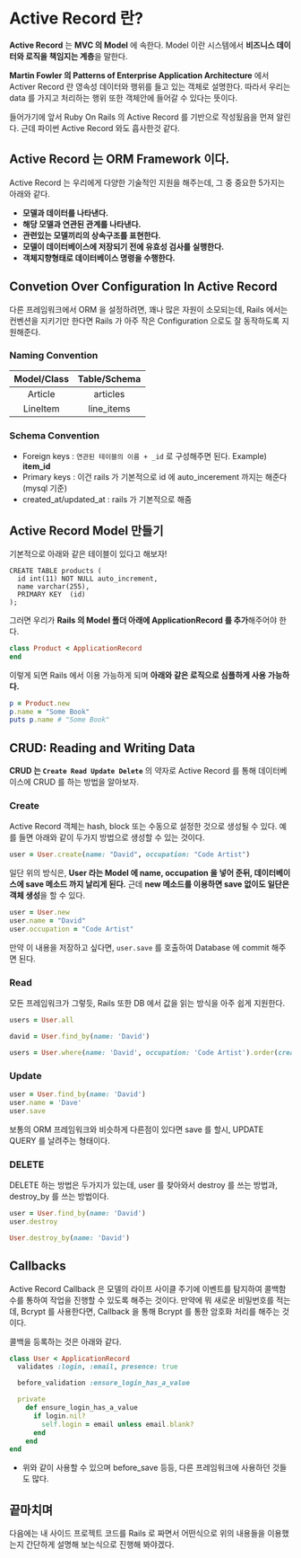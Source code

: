 # Active Record 란?

**Active Record** 는 **MVC 의 Model** 에 속한다. Model 이란 시스템에서 **비즈니스 데이터와 로직을 책임지는 계층**을 말한다.

**Martin Fowler 의 Patterns of Enterprise Application Architecture** 에서 Activer Record 란 영속성 데이터와 행위를 들고 있는 객체로 설명한다. 따라서 우리는 data 를 가지고 처리하는 행위 또한 객체안에 들어갈 수 있다는 뜻이다.

들어가기에 앞서 Ruby On Rails 의 Active Record 를 기반으로 작성됬음을 먼져 알린다.
근데 파이썬 Active Record 와도 흡사한것 같다.

## Active Record 는 ORM Framework 이다.

Active Record 는 우리에게 다양한 기술적인 지원을 해주는데, 그 중 중요한 5가지는 아래와 같다.

- **모델과 데이터를 나타낸다.**
- **해당 모델과 연관된 관계를 나타낸다.**
- **관련있는 모델끼리의 상속구조를 표현한다.**
- **모델이 데이터베이스에 저장되기 전에 유효성 검사를 실행한다.**
- **객체지향형태로 데이터베이스 명령을 수행한다.**

## Convetion Over Configuration In Active Record

다른 프레임워크에서 ORM 을 설정하려면, 꽤나 많은 자원이 소모되는데, Rails 에서는 컨벤션을 지키기만 한다면 Rails 가 아주 작은 Configuration 으로도 잘 동작하도록 지원해준다.

### Naming Convention

| Model/Class | Table/Schema |
| :---------: | :----------: |
|   Article   |   articles   |
|  LineItem   |  line_items  |

### Schema Convention

- Foreign keys : `연관된 테이블의 이름 + _id` 로 구성해주면 된다. Example) **item_id**
- Primary keys : 이건 rails 가 기본적으로 id 에 auto_incerement 까지는 해준다(mysql 기준)
- created_at/updated_at : rails 가 기본적으로 해줌

## Active Record Model 만들기

기본적으로 아래와 같은 테이블이 있다고 해보자!

```mysql
CREATE TABLE products (
  id int(11) NOT NULL auto_increment,
  name varchar(255),
  PRIMARY KEY  (id)
);
```

그러면 우리가 **Rails 의 Model 폴더 아래에 ApplicationRecord 를 추가**해주어야 한다.

```ruby
class Product < ApplicationRecord
end
```

이렇게 되면 Rails 에서 이용 가능하게 되며 **아래와 같은 로직으로 심플하게 사용 가능하다.**

```ruby
p = Product.new
p.name = "Some Book"
puts p.name # "Some Book"
```

## CRUD: Reading and Writing Data

**CRUD 는 `Create Read Update Delete`** 의 약자로 Active Record 를 통해 데이터베이스에 CRUD 를 하는 방법을 알아보자.

### Create

Active Record 객체는 hash, block 또는 수동으로 설정한 것으로 생성될 수 있다.
예를 들면 아래와 같이 두가지 방법으로 생성할 수 있는 것이다.

```ruby
user = User.create(name: "David", occupation: "Code Artist")
```

일단 위의 방식은, **User 라는 Model 에 name, occupation 을 넣어 준뒤, 데이터베이스에 save 메소드 까지 날리게 된다.** 근데 **new 메소드를 이용하면 save 없이도 일단은 객체 생성**을 할 수 있다.

```ruby
user = User.new
user.name = "David"
user.occupation = "Code Artist"
```

만약 이 내용을 저장하고 싶다면, `user.save` 를 호출하여 Database 에 commit 해주면 된다.

### Read

모든 프레임워크가 그렇듯, Rails 또한 DB 에서 값을 읽는 방식을 아주 쉽게 지원한다.

```ruby
users = User.all

david = User.find_by(name: 'David')

users = User.where(name: 'David', occupation: 'Code Artist').order(created_at: :desc)
```

### Update

```ruby
user = User.find_by(name: 'David')
user.name = 'Dave'
user.save
```

보통의 ORM 프레임워크와 비슷하게 다른점이 있다면 save 를 할시, UPDATE QUERY 를 날려주는 형태이다.

### DELETE

DELETE 하는 방법은 두가지가 있는데, user 를 찾아와서 destroy 를 쓰는 방법과, destroy_by 를 쓰는 방법이다.

```ruby
user = User.find_by(name: 'David')
user.destroy

User.destroy_by(name: 'David')
```

## Callbacks

Active Record Callback 은 모델의 라이프 사이클 주기에 이벤트를 탐지하여 콜백함수를 통하여 작업을 진행할 수 있도록 해주는 것이다. 만약에 뭐 새로운 비밀번호를 적는데, Bcrypt 를 사용한다면, Callback 을 통해 Bcrypt 를 통한 암호화 처리를 해주는 것이다.

콜백을 등록하는 것은 아래와 같다.

```ruby
class User < ApplicationRecord
  validates :login, :email, presence: true

  before_validation :ensure_login_has_a_value

  private
    def ensure_login_has_a_value
      if login.nil?
        self.login = email unless email.blank?
      end
    end
end
```

- 위와 같이 사용할 수 있으며 before_save 등등, 다른 프레임워크에 사용하던 것들도 많다.

## 끝마치며

다음에는 내 사이드 프로젝트 코드를 Rails 로 짜면서 어떤식으로 위의 내용들을 이용했는지 간단하게 설명해 보는식으로 진행해 봐야겠다.
